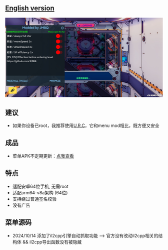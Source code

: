 ## [English version](README_EN.md)
![image](img/01.jpg)
  
## 建议
* 如果你设备已root，我推荐使用[U.R.C](https://github.com/JMBQ/URC)，它和menu mod相比，既方便又安全

## 成品
* 菜单APK不定期更新：[点我查看](MENU_MOD_APK.md)
  
## 特点
* 适配安卓64位手机, 无需root
* 适配arm64-v8a架构 (64位)
* 支持绕过普通签名校验
* 没有广告
  
## 菜单源码
* 2024/10/14    添加了il2cpp引擎自动抓取功能  -->  官方没有改动il2cpp相关的结构体 && il2cpp导出函数没有被隐藏